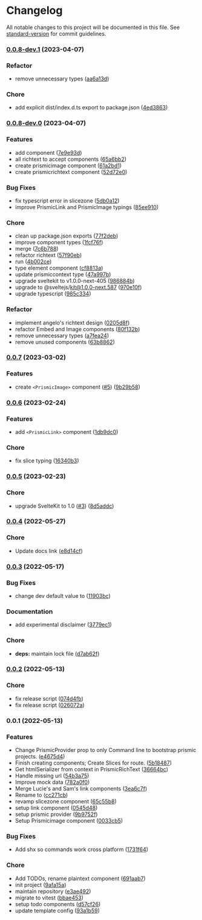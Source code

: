 # Changelog

All notable changes to this project will be documented in this file. See [standard-version](https://github.com/conventional-changelog/standard-version) for commit guidelines.

### [0.0.8-dev.1](https://github.com/prismicio/prismic-svelte/compare/v0.0.8-dev.0...v0.0.8-dev.1) (2023-04-07)


### Refactor

* remove unnecessary types ([aa6a13d](https://github.com/prismicio/prismic-svelte/commit/aa6a13d6f28152cb8013225639a25d92009dbb39))


### Chore

* add explicit dist/index.d.ts export to package.json ([4ed3863](https://github.com/prismicio/prismic-svelte/commit/4ed38639bd92c75886bfa304ec41e99c5bd69afc))

### [0.0.8-dev.0](https://github.com/prismicio/prismic-svelte/compare/v0.0.7...v0.0.8-dev.0) (2023-04-07)


### Features

* add  component ([7e9e93d](https://github.com/prismicio/prismic-svelte/commit/7e9e93dd69f9cfb2670bfd4e2a34e4b4ceedf487))
* all richtext to accept components ([65a6bb2](https://github.com/prismicio/prismic-svelte/commit/65a6bb21b2a823a031338a04b6658c046cc6c1e4))
* create prismicimage component ([61a2bd1](https://github.com/prismicio/prismic-svelte/commit/61a2bd124f3540f6d421c9e44e3b36fd5601f51d))
* create prismicrichtext component ([52d72e0](https://github.com/prismicio/prismic-svelte/commit/52d72e0340afd4b42510e405e5f6db0c9e90e761))


### Bug Fixes

* fix typescript error in slicezone ([5db0a12](https://github.com/prismicio/prismic-svelte/commit/5db0a12d7b9eecb6828160156a5293cd22a64dfe))
* improve PrismicLink and PrismicImage typings ([85ee910](https://github.com/prismicio/prismic-svelte/commit/85ee91059496ca352cf06e2dd56224d5074f1147))


### Chore

* clean up package.json exports ([77f2deb](https://github.com/prismicio/prismic-svelte/commit/77f2debb6ad43410c49aa9cfaa12865875b35ac8))
* improve component types ([1fcf76f](https://github.com/prismicio/prismic-svelte/commit/1fcf76f5b4fc92f934ee2c1a313c09f23d123ab5))
* merge ([7c6b788](https://github.com/prismicio/prismic-svelte/commit/7c6b788063fe41380d457f9bc151481e60566cd5))
* refactor richtext ([57f90eb](https://github.com/prismicio/prismic-svelte/commit/57f90eb54a59693bd0b2ff34d6787cdbca61c11d))
* run ([4b002ce](https://github.com/prismicio/prismic-svelte/commit/4b002ce66983002e49f6340bdb27378f7d7427a9))
* type element component ([cf8813a](https://github.com/prismicio/prismic-svelte/commit/cf8813a5354f353708d2712b29df7b6c9b62ee1a))
* update prismiccontext type ([47a997b](https://github.com/prismicio/prismic-svelte/commit/47a997b9b231c532f566ad689f91bf8a2530c734))
* upgrade sveltekit to v1.0.0-next-405 ([986884b](https://github.com/prismicio/prismic-svelte/commit/986884bb2c61899960e7f67d866d5523fca3ceca))
* upgrade to @sveltejs/kit@1.0.0-next.587 ([970e10f](https://github.com/prismicio/prismic-svelte/commit/970e10fb5c1eed7bc410d9cd006bf8e3669e0559))
* upgrade typescript ([985c334](https://github.com/prismicio/prismic-svelte/commit/985c33430dfb147f02198a8a1bb52ac62e96bb08))


### Refactor

* implement angelo's richtext design ([0205d8f](https://github.com/prismicio/prismic-svelte/commit/0205d8f455e03627a5c6e5e5012570efd735c96b))
* refactor Embed and Image components ([80f132b](https://github.com/prismicio/prismic-svelte/commit/80f132b5a6ced21da9a7fdbe481c041a58971430))
* remove unnecessary types ([a7fea24](https://github.com/prismicio/prismic-svelte/commit/a7fea2470cd399f3965f3f76b82cae4be5daf2b6))
* remove unused components ([63b8862](https://github.com/prismicio/prismic-svelte/commit/63b8862595f3234b7a2d51452a633102355a761f))

### [0.0.7](https://github.com/prismicio/prismic-svelte/compare/v0.0.6...v0.0.7) (2023-03-02)


### Features

* create `<PrismicImage>` component ([#5](https://github.com/prismicio/prismic-svelte/issues/5)) ([9b29b58](https://github.com/prismicio/prismic-svelte/commit/9b29b58d771ae0d6cf6960a28d35035c7fff23b0))

### [0.0.6](https://github.com/prismicio/prismic-svelte/compare/v0.0.5...v0.0.6) (2023-02-24)


### Features

* add `<PrismicLink>` component ([1db9dc0](https://github.com/prismicio/prismic-svelte/commit/1db9dc0cd6a24de87505b5e1486fe9458cb7be01))


### Chore

* fix slice typing ([16340b3](https://github.com/prismicio/prismic-svelte/commit/16340b320396f69127e89d26dae498baff8fa299))

### [0.0.5](https://github.com/prismicio/prismic-svelte/compare/v0.0.4...v0.0.5) (2023-02-23)

### Chore

- upgrade SvelteKit to 1.0 ([#3](https://github.com/prismicio/prismic-svelte/issues/3)) ([8d5addc](https://github.com/prismicio/prismic-svelte/commit/8d5addcdd669895ccacb666286b57af7825f4869))

### [0.0.4](https://github.com/prismicio/prismic-svelte/compare/v0.0.3...v0.0.4) (2022-05-27)

### Chore

- Update docs link ([e8d14cf](https://github.com/prismicio/prismic-svelte/commit/e8d14cf66ee9c52d624848dbcabe29a531ecae5e))

### [0.0.3](https://github.com/prismicio/prismic-svelte/compare/v0.0.2...v0.0.3) (2022-05-17)

### Bug Fixes

- change dev default value to ([11903bc](https://github.com/prismicio/prismic-svelte/commit/11903bc0e11f86e57bdebee3888c8b7efcffac97))

### Documentation

- add experimental disclaimer ([3779ec1](https://github.com/prismicio/prismic-svelte/commit/3779ec199cbcbf5d04bacbf2274cf484c1eec0db))

### Chore

- **deps:** maintain lock file ([d7ab62f](https://github.com/prismicio/prismic-svelte/commit/d7ab62f28884c2734ef2ae96b6a2f094ef835211))

### [0.0.2](https://github.com/prismicio/prismic-svelte/compare/v0.0.1...v0.0.2) (2022-05-13)

### Chore

- fix release script ([074d4fb](https://github.com/prismicio/prismic-svelte/commit/074d4fbdd6e3a7fd49b2e7fbe6b8a6b7b315491f))
- fix release script ([026072a](https://github.com/prismicio/prismic-svelte/commit/026072ac3ff6fe08e161ac15c8776767af70f0d3))

### 0.0.1 (2022-05-13)

### Features

- Change PrismicProvider prop to only Command line to bootstrap prismic projects. ([e4675d4](https://github.com/prismicio/prismic-svelte/commit/e4675d48d4a2d9fe89c04aa4273948ef2a84d018))
- Finish creating components; Create Slices for route. ([5b18487](https://github.com/prismicio/prismic-svelte/commit/5b1848736dcf5d75e09556a57756017fc46847f4))
- Get htmlSerializer from context in PrismicRichText ([36664bc](https://github.com/prismicio/prismic-svelte/commit/36664bc72d7e9eb6cd353c96ae22ed209143a905))
- Handle missing url ([54b3a75](https://github.com/prismicio/prismic-svelte/commit/54b3a7529eda7b29542483a5b7b0ab33c2b22643))
- Improve mock data ([782a0f0](https://github.com/prismicio/prismic-svelte/commit/782a0f031c41aeefb2d14220146087fc164b6eae))
- Merge Lucie's and Sam's link components ([3ea6c7f](https://github.com/prismicio/prismic-svelte/commit/3ea6c7fdb48ad718a62f0cf70662fdb79e6e7d96))
- Rename to ([cc271cb](https://github.com/prismicio/prismic-svelte/commit/cc271cb285089f3bc6104b771711fe62fb3f5fea))
- revamp slicezone component ([65c55b8](https://github.com/prismicio/prismic-svelte/commit/65c55b84f7c7eea7e65470f6b5a101c7749d2cde))
- setup link component ([0545d48](https://github.com/prismicio/prismic-svelte/commit/0545d48fcb0413f40e917d1f4857996d5f402e69))
- setup prismic provider ([9b9752f](https://github.com/prismicio/prismic-svelte/commit/9b9752fce5f4754bc195e83f44a4bb081e203b95))
- Setup Prismicimage component ([0033cb5](https://github.com/prismicio/prismic-svelte/commit/0033cb515f2444a5f45040d28a27bf05ac7e0dd0))

### Bug Fixes

- Add shx so commands work cross platform ([1731f64](https://github.com/prismicio/prismic-svelte/commit/1731f64fa9310fdb93cf15b250320e0939d73f8b))

### Chore

- Add TODOs, rename plaintext component ([691aab7](https://github.com/prismicio/prismic-svelte/commit/691aab7bc9d47d2bdb47024e30ca90301813c85d))
- init project ([9afa15a](https://github.com/prismicio/prismic-svelte/commit/9afa15a8a4372de8eb5b16e087433d2a640a93a0))
- maintain repository ([e3ae492](https://github.com/prismicio/prismic-svelte/commit/e3ae492c0c03e121c8bddf03c96065485a448863))
- migrate to vitest ([bbae453](https://github.com/prismicio/prismic-svelte/commit/bbae45309262b845dde7149ffad938bcc8aabc66))
- setup todo components ([d57cf26](https://github.com/prismicio/prismic-svelte/commit/d57cf263f5294d9227a43bb9bb82e9e788dca09e))
- update template config ([93a1b59](https://github.com/prismicio/prismic-svelte/commit/93a1b5971cf796f6eb9433044defc67eccf56bd2))
